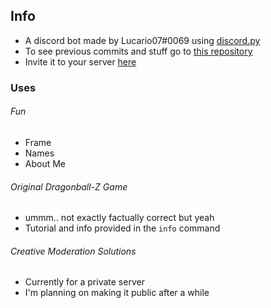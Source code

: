 ## Info
- A discord bot made by Lucario07#0069 using [discord.py](https://github.com/Rapptz/discord.py)
- To see previous commits and stuff go to [this repository](https://github.com/Lucarioo07/DiscordBot)
- Invite it to your server [here](https://discord.com/api/oauth2/authorize?client_id=888373479655751700&permissions=8&scope=bot%20applications.commands)

### Uses
###### Fun
  - Frame
  - Names
  - About Me
###### Original Dragonball-Z Game
  - ummm.. not exactly factually correct but yeah
  - Tutorial and info provided in the `info` command
###### Creative Moderation Solutions
  - Currently for a private server
  - I'm planning on making it public after a while
